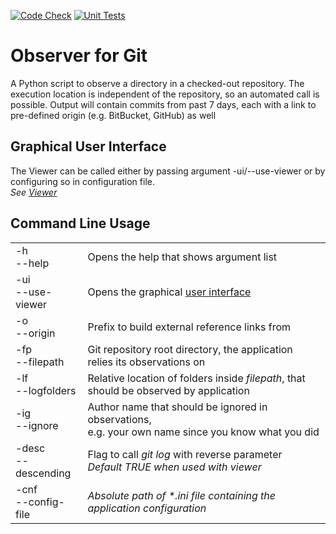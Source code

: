 [![Code Check](https://github.com/worstprgr/git-observer/actions/workflows/codecheck.yml/badge.svg)](https://github.com/worstprgr/git-observer/actions/workflows/codecheck.yml)
[![Unit Tests](https://github.com/worstprgr/git-observer/actions/workflows/unittest.yml/badge.svg)](https://github.com/worstprgr/git-observer/actions/workflows/unittest.yml) 

# Observer for Git 

A Python script to observe a directory in a checked-out repository.
The execution location is independent of the repository, so an automated call is possible.
Output will contain commits from past 7 days, each with a link to pre-defined origin (e.g. BitBucket, GitHub) as well

## Graphical User Interface
The Viewer can be called either by passing argument -ui/--use-viewer or by configuring so in configuration file.  
_See [Viewer](./doc/Viewer.md)_

## Command Line Usage

|                       |                                                                                                       |
|-----------------------|-------------------------------------------------------------------------------------------------------|
| -h<br>--help          | Opens the help that shows argument list                                                               |
| -ui<br/>--use-viewer  | Opens the graphical [user interface](./doc/Viewer.md)                                                 |
| -o<br>--origin        | Prefix to build external reference links from                                                         |
| -fp<br>--filepath     | Git repository root directory, the application relies its observations on                             |
| -lf<br>--logfolders   | Relative location of folders inside _filepath_, that should be observed by application                |
| -ig<br>--ignore       | Author name that should be ignored in observations,<br>e.g. your own name since you know what you did |
| -desc<br>--descending | Flag to call _git log_ with reverse parameter<br>_Default TRUE when used with viewer_                 |
| -cnf<br>--config-file | _Absolute path of *.ini file containing the application configuration_                                |

